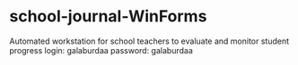 # school-journal-WinForms
Automated workstation for school teachers to evaluate and monitor student progress
login: galaburdaa password: galaburdaa
